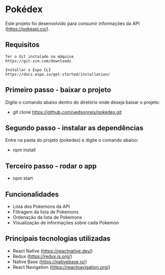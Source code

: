 # Pokédex

Este projeto foi desenvolvido para consumir informações da API (https://pokeapi.co/).

## Requisitos
    Ter o Git instalado na máquina
    https://git-scm.com/downloads

    Installar o Expo CLI
    https://docs.expo.io/get-started/installation/

## Primeiro passo - baixar o projeto
Digite o comando abaixo dentro do diretório onde deseja baixar o projeto:
- git clone https://github.com/uedsonreis/pokedex.git

## Segundo passo - instalar as dependências
Entre na pasta do projeto (pokedex) e digite o comando abaixo:
- npm install

## Terceiro passo - rodar o app
- npm start

## Funcionalidades
- Lista dos Pokemons da API
- Filtragem da lista de Pokemons
- Ordenação da lista de Pokemons
- Visualização de informações sobre cada Pokemon

## Principais tecnologias utilizadas
- React Native (https://reactnative.dev/)
- Redux (https://redux.js.org/)
- Native Base (https://nativebase.io/)
- React Navigation (https://reactnavigation.org/)